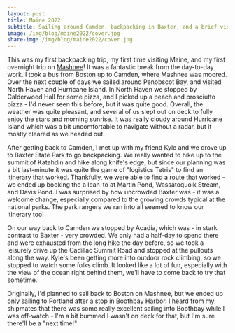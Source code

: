 ```yaml
---
layout: post
title: Maine 2022
subtitle: Sailing around Camden, backpacking in Baxter, and a brief visit to Acadia
image: /img/blog/maine2022/cover.jpg
share-img: /img/blog/maine2022/cover.jpg
---
```


This was my first backpacking trip, my first time visiting Maine, and my first overnight trip on [Mashnee](http://sailing.mit.edu/bluewater/)! It was a fantastic break from the day-to-day work. I took a bus from Boston up to Camden, where Mashnee was moored. Over the next couple of days we sailed around Penobscot Bay, and visited North Haven and Hurricane Island. In North Haven we stopped by Calderwood Hall for some pizza, and I picked up a peach and prosciutto pizza - I'd never seen this before, but it was quite good. Overall, the weather was quite pleasant, and several of us slept out on deck to fully enjoy the stars and morning sunrise. It was really cloudy around Hurricane Island which was a bit uncomfortable to navigate without a radar, but it mostly cleared as we headed out. 

After getting back to Camden, I met up with my friend Kyle and we drove up to Baxter State Park to go backpacking. We really wanted to hike up to the summit of Katahdin and hike along knife's edge, but since our planning was a bit last-minute it was quite the game of "logistics Tetris" to find an itinerary that worked. Thankfully, we were able to find a route that worked - we ended up booking the a lean-to at Martin Pond, Wassatoquoik Stream, and Davis Pond. I was surprised by how uncrowded Baxter was - it was a welcome change, especially compared to the growing crowds typical at the national parks. The park rangers we ran into all seemed to know our itinerary too!

On our way back to Camden we stopped by Acadia, which was - in stark contrast to Baxter - very crowded. We only had a half-day to spend there and were exhausted from the long hike the day before, so we took a leisurely drive up the Cadillac Summit Road and stopped at the pullouts along the way. Kyle's been getting more into outdoor rock climbing, so we stopped to watch some folks climb. It looked like a lot of fun, especially with the view of the ocean right behind them, we'll have to come back to try that sometime.

Originally, I'd planned to sail back to Boston on Mashnee, but we ended up only sailing to Portland after a stop in Boothbay Harbor. I heard from my shipmates that there was some really excellent sailing into Boothbay while I was off-watch - I'm a bit bummed I wasn't on deck for that, but I'm sure there'll be a "next time!" 


<div id="gallery"></div>

<script>
    var photos = [
        {"file": "/img/blog/maine2022/20220731_194435.jpg", "caption":""},             
        {"file": "/img/blog/maine2022/20220801_053317.jpg", "caption":""},             
        {"file": "/img/blog/maine2022/20220801_054106.jpg", "caption":""},             
        {"file": "/img/blog/maine2022/20220801_071218.jpg", "caption":""},             
        {"file": "/img/blog/maine2022/20220801_074046.jpg", "caption":""},             
        {"file": "/img/blog/maine2022/20220801_083903.jpg", "caption":""},             
        {"file": "/img/blog/maine2022/20220801_093028.jpg", "caption":""},             
        {"file": "/img/blog/maine2022/20220801_134821.jpg", "caption":""},             
        {"file": "/img/blog/maine2022/20220801_134925.jpg", "caption":""},             
        {"file": "/img/blog/maine2022/20220801_194750.jpg", "caption":""},             
        {"file": "/img/blog/maine2022/20220801_194942.jpg", "caption":""},             
        {"file": "/img/blog/maine2022/20220802_114414.jpg", "caption":""},
        {"file": "/img/blog/maine2022/20220802_122728.jpg", "caption":""},
        {"file": "/img/blog/maine2022/20220802_141156.jpg", "caption":""},
        {"file": "/img/blog/maine2022/20220802_142307.jpg", "caption":""},
        {"file": "/img/blog/maine2022/20220802_142312.jpg", "caption":""},
        {"file": "/img/blog/maine2022/20220802_142957.jpg", "caption":""},
        {"file": "/img/blog/maine2022/20220802_144748.jpg", "caption":""},
        {"file": "/img/blog/maine2022/20220802_183241.jpg", "caption":""},
        {"file": "/img/blog/maine2022/20220803_053701.jpg", "caption":""},
        {"file": "/img/blog/maine2022/20220803_053718.jpg", "caption":""},
        {"file": "/img/blog/maine2022/20220807_100220.jpg", "caption":""},
        {"file": "/img/blog/maine2022/20220807_103810.jpg", "caption":""},
        {"file": "/img/blog/maine2022/20220807_115200.jpg", "caption":""},
        {"file": "/img/blog/maine2022/GOPR0135.jpg", "caption":""},
        {"file": "/img/blog/maine2022/GOPR0164.jpg", "caption":""},
        {"file": "/img/blog/maine2022/GOPR0184.jpg", "caption":""},
        {"file": "/img/blog/maine2022/GOPR0186.jpg", "caption":""},
        {"file": "/img/blog/maine2022/GOPR0188.jpg", "caption":""},
        {"file": "/img/blog/maine2022/GOPR0190.jpg", "caption":""},
        {"file": "/img/blog/maine2022/GOPR0201.jpg", "caption":""},
        {"file": "/img/blog/maine2022/GOPR0202.jpg", "caption":""},
        {"file": "/img/blog/maine2022/GOPR0212.jpg", "caption":""},
        {"file": "/img/blog/maine2022/GOPR0231.jpg", "caption":""},
        {"file": "/img/blog/maine2022/GOPR0265.jpg", "caption":""},
        {"file": "/img/blog/maine2022/GOPR0268.jpg", "caption":""},
        {"file": "/img/blog/maine2022/GOPR0272.jpg", "caption":""},
        {"file": "/img/blog/maine2022/GOPR0277.jpg", "caption":""},
        {"file": "/img/blog/maine2022/GOPR0287.jpg", "caption":""},
        {"file": "/img/blog/maine2022/GOPR0292.jpg", "caption":""},
        {"file": "/img/blog/maine2022/GOPR0298.jpg", "caption":""},
        {"file": "/img/blog/maine2022/GOPR0303.jpg", "caption":""},
        {"file": "/img/blog/maine2022/GOPR0306.jpg", "caption":""},
        {"file": "/img/blog/maine2022/GOPRO126.jpg", "caption":""}
    ];
    
    generate_gallery(photos);
</script>
